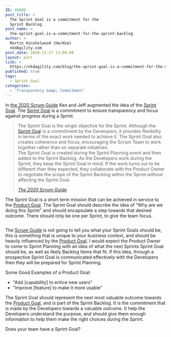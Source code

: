 ```yaml
---
ID: 45088
post_title: >
  The Sprint Goal is a commitment for the
  Sprint Backlog
post_name: >
  the-sprint-goal-is-a-commitment-for-the-sprint-backlog
author: >
  Martin Hinshelwood (He/Him)
  nkdAgility.com
post_date: 2020-11-27 13:09:00
layout: post
link: >
  https://nkdagility.com/blog/the-sprint-goal-is-a-commitment-for-the-sprint-backlog/
published: true
tags:
  - Sprint Goal
categories:
  - 'Transparency &amp; Commitment'
---
```

<!-- wp:paragraph -->
<p>In <a href="https://nkdagility.com/the-2020-scrum-guide/">the 2020 Scrum Guide</a> Ken and Jeff augmented the idea of the <a href="/the-2020-scrum-guide/#commitment-sprint-goal">Sprint Goal</a>. The <a href="https://nkdagility.com/the-2020-scrum-guide/#commitment-product-goal"></a><a href="/the-2020-scrum-guide/#commitment-sprint-goal">Sprint Goal</a> is a commitment to ensure transparency and focus against progress during a Sprint.</p>
<!-- /wp:paragraph -->

<!-- wp:quote -->
<blockquote class="wp-block-quote"><p>The Sprint Goal is the single objective for the Sprint. Although the <a href="/the-2020-scrum-guide/#commitment-sprint-goal">Sprint Goa</a>l is a commitment by the Developers, it provides flexibility in terms of the exact work needed to achieve it. The Sprint Goal also creates coherence and focus, encouraging the Scrum Team to work together rather than on separate initiatives.<br />The Sprint Goal is created during the Sprint Planning event and then added to the Sprint Backlog. As the Developers work during the Sprint, they keep the Sprint Goal in mind. If the work turns out to be different than they expected, they collaborate with the Product Owner to negotiate the scope of the Sprint Backlog within the Sprint without affecting the Sprint Goal.</p><cite><a href="https://nkdagility.com/the-2020-scrum-guide/#commitment-sprint-goal">The 2020 Scrum Guide</a></cite></blockquote>
<!-- /wp:quote -->

<!-- wp:paragraph -->
<p>The Sprint Goal is a short term mission that can be achieved in service to the <a href="https://nkdagility.com/the-product-goal-is-a-commitment-for-the-product-backlog">Product Goal</a>.  The Sprint Goal should describe the idea of "Why are we doing this Sprint" and should encapsulate a step towards that desired outcome. There should only be one per Sprint, to give the team focus.</p>
<!-- /wp:paragraph -->

<!-- wp:image {"align":"center","id":45205,"sizeSlug":"large"} -->
<div class="wp-block-image"><figure class="aligncenter size-large"><img src="https://nkdagility.com/wp-content/uploads/2020/11/Scrum-Framework-Sprint-Goal-920x720.png" alt="" class="wp-image-45205"/></figure></div>
<!-- /wp:image -->

<!-- wp:paragraph -->
<p>The <a href="https://nkdagility.com/the-2020-scrum-guide">Scrum Guide</a> is not going to tell you what your Sprint Goals should be, this is something that is unique to your business context, and should be heavily influenced by the <a href="https://nkdagility.com/the-product-goal-is-a-commitment-for-the-product-backlog">Product Goal</a>. I would expect the Product Owner to come to Sprint Planning with an idea of what the next Sprints Sprint Goal should be, as well as likely Backlog Items that fit. If this idea, through a prospective Sprint Goal is communicated effectively with the Developers then they will be prepared for Sprint Planning.</p>
<!-- /wp:paragraph -->

<!-- wp:paragraph -->
<p>Some Good Examples of a Product Goal:</p>
<!-- /wp:paragraph -->

<!-- wp:list -->
<ul><li>"Add [capability] to entice new users"</li><li>"Improve [feature] to make it more usable"</li></ul>
<!-- /wp:list -->

<!-- wp:paragraph -->
<p>The Sprint Goal should represent the next most valuable outcome towards the <a href="https://nkdagility.com/the-product-goal-is-a-commitment-for-the-product-backlog">Product Goal</a>, and is part of the Sprint Backlog. It is the commitment that is made by the Developers towards a valuable outcome. It help the Developers understand the purpose, and should give them enough information to help them make the right choices during the Sprint.</p>
<!-- /wp:paragraph -->

<!-- wp:paragraph -->
<p>Does your team have a Sprint Goal?</p>
<!-- /wp:paragraph -->